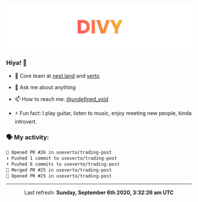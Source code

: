 
![](https://github.com/divy-work/divy-work/raw/master/assets/divy.png)

### Hiya! 👋

- 🔭 Core team at [nest.land](https://github.com/nestdotland/nest.land) and [verto](https://github.com/useverto/verto)

- 💬 Ask me about anything

- 📫 How to reach me: [@undefined_void](https://instagram.com/divy.exe)

- ⚡ Fun fact: I play guitar, listen to music, enjoy meeting new people, kinda introvert.

### 🗣 My activity:

```
💪 Opened PR #26 in useverto/trading-post
⬆️ Pushed 1 commit to useverto/trading-post
⬆️ Pushed 6 commits to useverto/trading-post
🎉 Merged PR #25 in useverto/trading-post
💪 Opened PR #25 in useverto/trading-post
```

------------
<p align="center">Last refresh: <b>Sunday, September 6th 2020, 3:32:26 am UTC</b></p>
